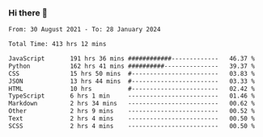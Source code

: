### Hi there 👋

<!--
**dominoto/dominoto** is a ✨ _special_ ✨ repository because its `README.md` (this file) appears on your GitHub profile.

Here are some ideas to get you started:

- 🔭 I’m currently working on ...
- 🌱 I’m currently learning ...
- 👯 I’m looking to collaborate on ...
- 🤔 I’m looking for help with ...
- 💬 Ask me about ...
- 📫 How to reach me: ...
- 😄 Pronouns: ...
- ⚡ Fun fact: ...
-->
<!--START_SECTION:waka-->

```txt
From: 30 August 2021 - To: 28 January 2024

Total Time: 413 hrs 12 mins

JavaScript       191 hrs 36 mins ############-------------   46.37 %
Python           162 hrs 41 mins ##########---------------   39.37 %
CSS              15 hrs 50 mins  #------------------------   03.83 %
JSON             13 hrs 44 mins  #------------------------   03.33 %
HTML             10 hrs          #------------------------   02.42 %
TypeScript       6 hrs 1 min     -------------------------   01.46 %
Markdown         2 hrs 34 mins   -------------------------   00.62 %
Other            2 hrs 9 mins    -------------------------   00.52 %
Text             2 hrs 4 mins    -------------------------   00.50 %
SCSS             2 hrs 4 mins    -------------------------   00.50 %
```

<!--END_SECTION:waka-->
